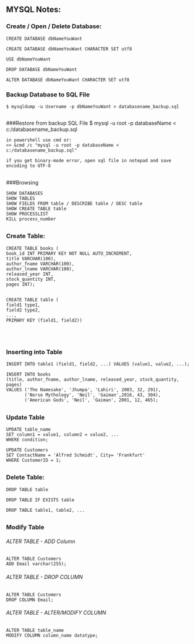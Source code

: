 ## MYSQL Notes:

### Create / Open / Delete Database: 
	CREATE DATABASE dbNameYouWant

	CREATE DATABASE dbNameYouWant CHARACTER SET utf8

	USE dbNameYouWant

	DROP DATABASE dbNameYouWant

	ALTER DATABASE dbNameYouWant CHARACTER SET utf8



### Backup Database to SQL File
	$ mysqldump -u Username -p dbNameYouWant > databasename_backup.sql
##


###Restore from backup SQL File	
	$ mysql -u root -p databaseName < c:/databasename_backup.sql
	
	in powershell use cmd or: 
	>> &cmd /c "mysql -u root -p databaseName < c:/databasename_backup.sql"
	
	if you get binary-mode error, open sql file in notepad and save encoding to UTF-8

##

###Browsing

	SHOW DATABASES
	SHOW TABLES
	SHOW FIELDS FROM table / DESCRIBE table / DESC table
	SHOW CREATE TABLE table
	SHOW PROCESSLIST
	KILL process_number
##

### Create Table:
	CREATE TABLE books (
    book_id INT PRIMARY KEY NOT NULL AUTO_INCREMENT,
    title VARCHAR(100),
    author_fname VARCHAR(100),
    author_lname VARCHAR(100),
    released_year INT,
    stock_quantity INT,
    pages INT);


	CREATE TABLE table (
	field1 type1, 
	field2 type2, 
	..., 
	PRIMARY KEY (field1, field2))
##

<br>

### Inserting into Table
	INSERT INTO table1 (field1, field2, ...) VALUES (value1, value2, ...);

	INSERT INTO books 
	(title, author_fname, author_lname, released_year, stock_quantity, pages)
	VALUES ('The Namesake', 'Jhumpa', 'Lahiri', 2003, 32, 291),
	       ('Norse Mythology', 'Neil', 'Gaiman',2016, 43, 304),
	       ('American Gods', 'Neil', 'Gaiman', 2001, 12, 465);

##
### Update Table
	UPDATE table_name
	SET column1 = value1, column2 = value2, ...
	WHERE condition;

	UPDATE Customers
	SET ContactName = 'Alfred Schmidt', City= 'Frankfurt'
	WHERE CustomerID = 1;

##
### Delete Table:
	DROP TABLE table

	DROP TABLE IF EXISTS table

	DROP TABLE table1, table2, ...
##

### Modify Table

###### ALTER TABLE - ADD Column
	ALTER TABLE Customers
	ADD Email varchar(255);

###### ALTER TABLE - DROP COLUMN
	ALTER TABLE Customers
	DROP COLUMN Email;

###### ALTER TABLE - ALTER/MODIFY COLUMN
	ALTER TABLE table_name
	MODIFY COLUMN column_name datatype;
##


